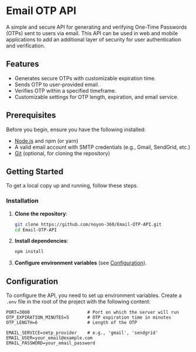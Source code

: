 # Email OTP API

A simple and secure API for generating and verifying One-Time Passwords (OTPs) sent to users via email. This API can be used in web and mobile applications to add an additional layer of security for user authentication and verification.

## Features

- Generates secure OTPs with customizable expiration time.
- Sends OTP to user-provided email.
- Verifies OTP within a specified timeframe.
- Customizable settings for OTP length, expiration, and email service.

## Prerequisites

Before you begin, ensure you have the following installed:

- [Node.js](https://nodejs.org/) and npm (or yarn)
- A valid email account with SMTP credentials (e.g., Gmail, SendGrid, etc.)
- [Git](https://git-scm.com/) (optional, for cloning the repository)

## Getting Started

To get a local copy up and running, follow these steps.

### Installation

1. **Clone the repository**:

    ```bash
    git clone https://github.com/noyon-360/Email-OTP-API.git
    cd Email-OTP-API
    ```

2. **Install dependencies**:

    ```bash
    npm install
    ```

3. **Configure environment variables** (see [Configuration](#configuration)).

## Configuration

To configure the API, you need to set up environment variables. Create a `.env` file in the root of the project with the following content:

```env
PORT=3000                      # Port on which the server will run
OTP_EXPIRATION_MINUTES=5       # OTP expiration time in minutes
OTP_LENGTH=6                   # Length of the OTP

EMAIL_SERVICE=smtp_provider    # e.g., 'gmail', 'sendgrid'
EMAIL_USER=your_email@example.com
EMAIL_PASSWORD=your_email_password

